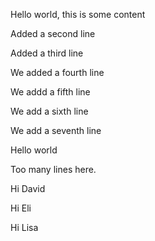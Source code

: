 Hello world, this is some content

Added a second line

Added a third line

We added a fourth line

We addd a fifth line

We add a sixth line

We add a seventh line

Hello world

Too many lines here.

Hi David

Hi Eli

Hi Lisa


